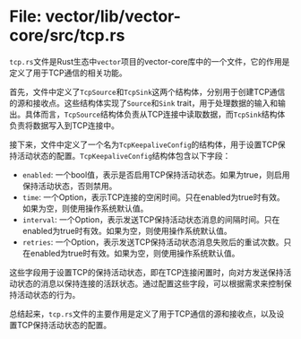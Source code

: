 # File: vector/lib/vector-core/src/tcp.rs

`tcp.rs`文件是Rust生态中`vector`项目的vector-core库中的一个文件，它的作用是定义了用于TCP通信的相关功能。

首先，文件中定义了`TcpSource`和`TcpSink`这两个结构体，分别用于创建TCP通信的源和接收点。这些结构体实现了`Source`和`Sink` trait，用于处理数据的输入和输出。具体而言，`TcpSource`结构体负责从TCP连接中读取数据，而`TcpSink`结构体负责将数据写入到TCP连接中。

接下来，文件中定义了一个名为`TcpKeepaliveConfig`的结构体，用于设置TCP保持活动状态的配置。`TcpKeepaliveConfig`结构体包含以下字段：

- `enabled`: 一个bool值，表示是否启用TCP保持活动状态。如果为true，则启用保持活动状态，否则禁用。
- `time`: 一个Option<Duration>，表示TCP连接的空闲时间。只在enabled为true时有效。如果为空，则使用操作系统默认值。
- `interval`: 一个Option<Duration>，表示发送TCP保持活动状态消息的间隔时间。只在enabled为true时有效。如果为空，则使用操作系统默认值。
- `retries`: 一个Option<u32>，表示发送TCP保持活动状态消息失败后的重试次数。只在enabled为true时有效。如果为空，则使用操作系统默认值。

这些字段用于设置TCP的保持活动状态，即在TCP连接闲置时，向对方发送保持活动状态的消息以保持连接的活跃状态。通过配置这些字段，可以根据需求来控制保持活动状态的行为。

总结起来，`tcp.rs`文件的主要作用是定义了用于TCP通信的源和接收点，以及设置TCP保持活动状态的配置。

